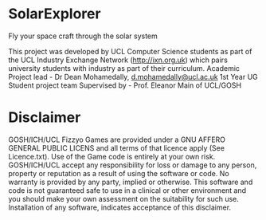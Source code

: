 # SolarExplorer
Fly your space craft through the solar system 

This project was developed by UCL Computer Science students as part of the UCL Industry Exchange Network (http://ixn.org.uk) which pairs university students with industry as part of their curriculum. Academic Project lead - Dr Dean Mohamedally, d.mohamedally@ucl.ac.uk 1st Year UG Student project team Supervised by - Prof. Eleanor Main of UCL/GOSH

# Disclaimer 

GOSH/ICH/UCL Fizzyo Games are provided under a GNU AFFERO GENERAL PUBLIC LICENS and all terms of that licence apply (See Licence.txt). Use of the Game code is entirely at your own risk. GOSH/ICH/UCL accept any responsibility for loss or damage to any person, property or reputation as a result of using the software or code. No warranty is provided by any party, implied or otherwise. This software and code is not guaranteed safe to use in a clinical or other environment and you should make your own assessment on the suitability for such use. Installation of any software, indicates acceptance of this disclaimer.